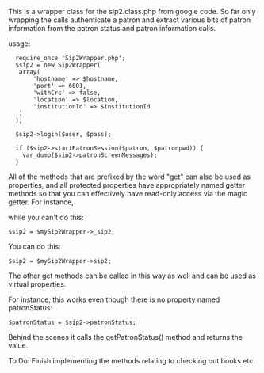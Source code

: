 
  This is a wrapper class for the sip2.class.php from google code.  So far only wrapping the calls
  authenticate a patron and extract various bits of patron information from the patron status
  and patron information calls.
 
  usage:
 
      require_once 'Sip2Wrapper.php';
      $sip2 = new Sip2Wrapper(
       array(
           'hostname' => $hostname,
           'port' => 6001,
           'withCrc' => false,
           'location' => $location,
           'institutionId' => $institutionId
       )
      );
    
      $sip2->login($user, $pass);
    
      if ($sip2->startPatronSession($patron, $patronpwd)) {
        var_dump($sip2->patronScreenMessages);
      }

All of the methods that are prefixed by the word "get" can also be used as properties,
and all protected properties have appropriately named getter methods so that you can effectively
have read-only access via the magic getter.  For instance, 

while you can't do this:  

    $sip2 = $mySip2Wrapper->_sip2;
    
You can do this:

    $sip2 = $mySip2Wrapper->sip2;
    
The other get methods can be called in this way as well and can be used as virtual properties.

For instance, this works even though there is no property named patronStatus:

    $patronStatus = $sip2->patronStatus;
    
Behind the scenes it calls the getPatronStatus() method and returns the value.

To Do:
Finish implementing the methods relating to checking out books etc.
